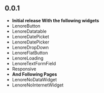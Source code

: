 ## 0.0.1

* **Initial release With the following widgets**
* LenoreButton
* LenoreDatatable
* LenoreDatePicket
* LenoreDatePicker
* LenoreDropDown
* LenoreFlatButton
* LenoreLoading
* LenoreTextFormField
* Responsive
* **And Following Pages**
* LenoreNoDataWidget
* LenoreNoInternetWidget